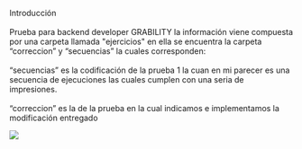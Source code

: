 Introducción
<br><br>
Prueba para backend developer GRABILITY
la información viene compuesta por una carpeta llamada "ejercicios"
en ella se encuentra la carpeta “correccion” y “secuencias” la cuales corresponden:
<br><br>
“secuencias” es la codificación de la prueba 1 la cuan en mi parecer es una secuencia de ejecuciones las cuales cumplen con una seria de impresiones.
<br><br>
“correccion” es la de la prueba en la cual indicamos e implementamos la modificación entregado


<img style="-webkit-user-select: none" src="http://www.lesframework.com/les_contenido/les_cargarArchivos/ejercicio2.png">
